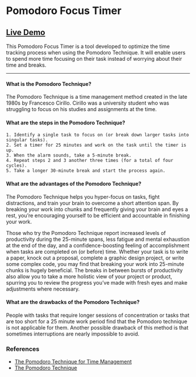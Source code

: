 # Pomodoro Focus Timer

## [Live Demo](https://josephtrandev.github.io/pomodoro-focus-timer/)

This Pomodoro Focus Timer is a tool developed to optimize the time tracking process when using the Pomodoro Technique. 
It will enable users to spend more time focusing on their task instead of worrying about their time and breaks.

***

#### What is the Pomodoro Technique?

The Pomodoro Technique is a time management method created in the late 1980s by Francesco Cirillo. 
Cirillo was a university student who was struggling to focus on his studies and assignments at the time. 

#### What are the steps in the Pomodoro Technique?

    1. Identify a single task to focus on (or break down larger tasks into singular tasks).
    2. Set a timer for 25 minutes and work on the task until the timer is up.
    3. When the alarm sounds, take a 5-minute break.
    4. Repeat steps 2 and 3 another three times (for a total of four cycles).
    5. Take a longer 30-minute break and start the process again.

#### What are the advantages of the Pomodoro Technique?

The Pomodoro Technique helps you hyper-focus on tasks, fight distractions, and train your brain to overcome a short attention span. 
By breaking your work into chunks and frequently giving your brain and eyes a rest, you’re encouraging yourself to be efficient and accountable in finishing your work. 

Those who try the Pomodoro Technique report increased levels of productivity during the 25-minute spans, less fatigue and mental exhaustion at the end of the day, and a confidence-boosting feeling of accomplishment when tasks are completed on (or before) time. 
Whether your task is to write a paper, knock out a proposal, complete a graphic design project, or write some complex code, you may find that breaking your work into 25-minute chunks is hugely beneficial. 
The breaks in between bursts of productivity also allow you to take a more holistic view of your project or product, spurring you to review the progress you’ve made with fresh eyes and make adjustments where necessary. 

#### What are the drawbacks of the Pomodoro Technique?

People with tasks that require longer sessions of concentration or tasks that are too short for a 25 minute work period find that the Pomodoro technique is not applicable for them. 
Another possible drawback of this method is that sometimes interruptions are nearly impossible to avoid.

### References

- [The Pomodoro Technique for Time Management ](https://csuglobal.edu/blog/pomodoro-technique-time-management)
- [The Pomodoro Technique](https://effectiveu.umn.edu/tips/pomodoro-technique)
